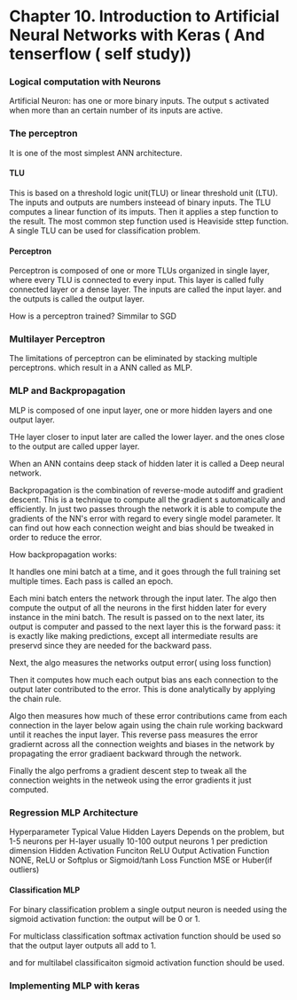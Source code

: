 # Chapter 10. Introduction to Artificial Neural Networks with Keras ( And tenserflow ( self study))

### Logical computation with Neurons

Artificial Neuron: has one or more binary inputs. The output s activated when more than an certain number of its inputs are active.


### The perceptron

It is one of the most simplest ANN architecture. 
#### TLU
This is based on a threshold logic unit(TLU) or linear threshold unit (LTU). The inputs and outputs are numbers insteead of binary inputs. The TLU computes a linear function of its imputs. Then it applies a step function to the result. The most common step function used is Heaviside sttep function. A single TLU can be used for classification problem.

#### Perceptron

Perceptron is composed of one or more TLUs organized in single layer, where every TLU is connected to every input. This layer is called fully connected layer or a dense layer. The inputs are called the input layer. and the outputs is called the output layer. 

How is a perceptron trained?
Simmilar to SGD

### Multilayer Perceptron

The limitations of perceptron can be eliminated by stacking multiple perceptrons. which result in a ANN called as MLP.

### MLP and Backpropagation

MLP is composed of one input layer, one or more hidden layers and one output layer.

THe layer closer to input later are called the lower layer. and the ones close to the output are called upper layer. 

When an ANN contains deep stack of hidden later it is called a Deep neural network.

Backpropagation is the combination of reverse-mode autodiff and gradient descent. This is a technique to compute all the gradient s automatically and efficiently. In just two passes through the network it is able to compute the gradients of the NN's error with regard to every single model parameter. It can find out how each connection weight and bias should be tweaked in order to reduce the error. 


How backpropagation works:

It handles one mini batch at a time, and it goes through the full training set multiple times. Each pass is called an epoch.

Each mini batch enters the network through the input later. The algo then compute the output of all the neurons in the first hidden later for every instance in the mini batch. The result is passed on to the next later, its output is computer and passed to the next layer this is the forward pass: it is exactly like making predictions, except all intermediate results are preservd since they are needed for the backward pass.

Next, the algo measures the networks output error( using loss function)

Then it computes how much each output bias ans each connection to the output later contributed to the error. This is done analytically by applying the chain rule.

Algo then measures how much of these error contributions came from each connection in the layer below again using the chain rule working backward until it reaches the input layer. 
This reverse pass measures the error gradiernt across all the connection weights and biases in the network by propagating the error gradiaent backward through the network.

Finally the algo perfroms a gradient descent step to tweak all the connection weights in the netweok using the error gradients it just computed. 


### Regression MLP Architecture

Hyperparameter              Typical Value
Hidden Layers               Depends on the problem, but 1-5
neurons per H-layer         usually 10-100
output neurons              1 per prediction dimension
Hidden Activation Funciton  ReLU
Output Activation Function  NONE, ReLU or Softplus or Sigmoid/tanh
Loss Function               MSE or Huber(if outliers)


#### Classification MLP
For binary classification problem a single output neuron is needed using the sigmoid activation function: the output will be 0 or 1. 

For multiclass classification softmax activation function should be used so that the output layer outputs all add to 1. 

and for multilabel classificaiton sigmoid activation function should be used. 



### Implementing MLP with keras







